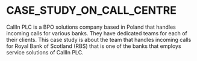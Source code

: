 # CASE_STUDY_ON_CALL_CENTRE
CallIn PLC is a BPO solutions company based in Poland that handles incoming calls for various banks. They have dedicated teams for each of their clients. This case study is about the team that handles incoming calls for Royal Bank of Scotland (RBS) that is one of the banks that employs service solutions of CallIn PLC. 
